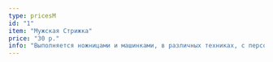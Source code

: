 ```yaml
---
type: pricesM
id: "1"
item: "Мужская Стрижка"
price: "30 р."
info: "Выполняется ножницами и машинками, в различных техниках, с персонально подобранными укладочными средствами под тип волос и стиль образа."
---
```

